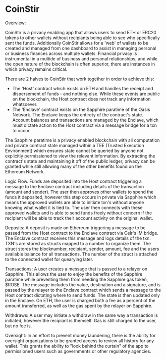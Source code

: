 # CoinStir
Overview:

CoinStir is a privacy enabling app that allows users to send ETH or ERC20 tokens to other wallets without recipiants being able to see who specifically sent the funds. Additionally CoinStir allows for a 'web' of wallets to be created and managed from one dashboard to assist in managing personal or business finances across multiple wallets. Financial privacy is instrumental in a multide of business and personal relationships, and while the open nature of the blockchain is often superior, there are instances in which privacy remains critical.

There are 2 halves to CoinStir that work together in order to achieve this:
- The 'Host' contract which exists on ETH and handles the receipt and dispersement of funds - and nothing else. While these events are public on the blockchain, the Host contract does not track any information whatsoever.
- The 'Enclave' contract exists on the Sapphire paratime of the Oasis Network. The Enclave keeps the entirety of the contract's state. Account balances and transactions are managed by the Enclave, which must dictate action to the Host contract via a message bridge for a txn to occur.

The Sapphire paratime is a privacy enabled blockchain with all computation and private contract state managed within a TEE (Trusted Execution Environment) which ensures state cannot be queried by anyone not explicitly permissioned to view the relevant information. By extracting the contract's state and maintaining it off of the public ledger, privacy can be granted while still allowing many of the other benefits found on the Ethereum Network.


Logic Flow.
Funds are deposited into the Host contract triggering a message to the Enclave contract including details of the transaction (amount and sender). The user then approves other wallets to spend the funds it deposited, however this step occurs in private via Sapphire which means the approved wallets are able to initiate txn's without anyone knowing what wallet it is tied to. The user then connects with these approved wallets and is able to send funds freely without concern if the recipiant will be able to track their account activity on the original wallet. 

Deposits:
A deposit is made on Ethereum triggering a message to be passed from the Host contract to the Enclave contract via Celr's IM bridge.
The Enclave contract receives this message and logs details of the txn. TXN's are stored as structs mapped to a number to organize them. The struct stores the blocknumber, recipiant, sender, amount, fee and the users available balance for all transactions. The number of the struct is attached to the connected wallet for quearying later.

Transactions:
A user creates a message that is passed to a relayer on Sapphire. This allows the user to enjoy the benefits of the Sapphire paratime while preventing them from needing the Sapphire gas token, $ROSE. The message includes the value, destination and a signature, and is passed by the relayer to the Enclave contract which sends a message to the Host contract dictating where to send funds. The state is then updated only in the Enclave. On ETH, the user is charged both a fee as a percent of the amount transferred, as well as the gas spent by the relayer on Sapphire.

Withdraws:
A user may initiate a withdraw in the same way a transaction is initiated, however the recipiant is themself. Gas is still charged to the user, but no fee is.

Oversight:
In an effort to prevent money laundering, there is the ability for oversight organizations to be granted access to review all history for any wallet. This grants the ability to "look behind the curtain" of the app to permissioned users such as governments or other regulatory agencies.


